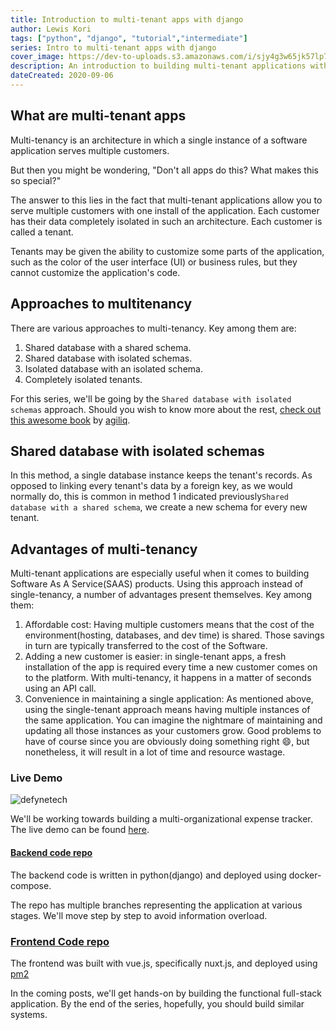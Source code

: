 ```yaml
---
title: Introduction to multi-tenant apps with django
author: Lewis Kori
tags: ["python", "django", "tutorial","intermediate"]
series: Intro to multi-tenant apps with django
cover_image: https://dev-to-uploads.s3.amazonaws.com/i/sjy4g3w65jk57lp7nmkw.png
description: An introduction to building multi-tenant applications with Django and vue.js
dateCreated: 2020-09-06
---
```


## What are multi-tenant apps

Multi-tenancy is an architecture in which a single instance of a software application serves multiple customers.

But then you might be wondering, "Don't all apps do this? What makes this so special?"

The answer to this lies in the fact that multi-tenant applications allow you to serve multiple customers with one install of the application. Each customer has their data completely isolated in such an architecture. Each customer is called a tenant.

Tenants may be given the ability to customize some parts of the application, such as the color of the user interface (UI) or business rules, but they cannot customize the application's code.

## Approaches to multitenancy

There are various approaches to multi-tenancy. Key among them are:

1. Shared database with a shared schema.
2. Shared database with isolated schemas.
3. Isolated database with an isolated schema.
4. Completely isolated tenants.

For this series, we'll be going by the `Shared database with isolated schemas` approach.
Should you wish to know more about the rest, [check out this awesome book](https://books.agiliq.com/projects/django-multi-tenant/en/latest/index.html) by [agiliq](https://github.com/agiliq).

## Shared database with isolated schemas

In this method, a single database instance keeps the tenant's records. As opposed to linking every tenant's data by a foreign key, as we would normally do, this is common in method 1 indicated previously`Shared database with a shared schema`,
we create a new schema for every new tenant.

## Advantages of multi-tenancy

Multi-tenant applications are especially useful when it comes to building Software As A Service(SAAS) products.
Using this approach instead of single-tenancy, a number of advantages present themselves. Key among them:

1. Affordable cost: Having multiple customers means that the cost of the environment(hosting, databases, and dev time) is shared. Those savings in turn are typically transferred to the cost of the Software.
2. Adding a new customer is easier: in single-tenant apps, a fresh installation of the app is required every time a new customer comes on to the platform. With multi-tenancy, it happens in a matter of seconds using an API call.
3. Convenience in maintaining a single application: As mentioned above, using the single-tenant approach means having multiple instances of the same application. You can imagine the nightmare of maintaining and updating all those instances as your customers grow. Good problems to have of course since you are obviously doing something right 😄, but nonetheless, it will result in a lot of time and resource wastage.

### Live Demo

![defynetech](https://res.cloudinary.com/lewiskori/image/upload/v1598773348/Screenshot_2020-08-30_vue-django-multitenant_wlrpcz.png)

We'll be working towards building a multi-organizational expense tracker. The live demo can be found [here](https://defyne.lewiskori.com/).

#### [Backend code repo](https://github.com/lewis-kori/budgeting-app)

The backend code is written in python(django) and deployed using docker-compose.

The repo has multiple branches representing the application at various stages. We'll move step by step to avoid information overload.

### [Frontend Code repo](https://github.com/lewis-kori/vue-django-multitenant)

The frontend was built with vue.js, specifically nuxt.js, and deployed using [pm2](https://pm2.io/)

In the coming posts, we'll get hands-on by building the functional full-stack application. By the end of the series, hopefully, you should build similar systems.
